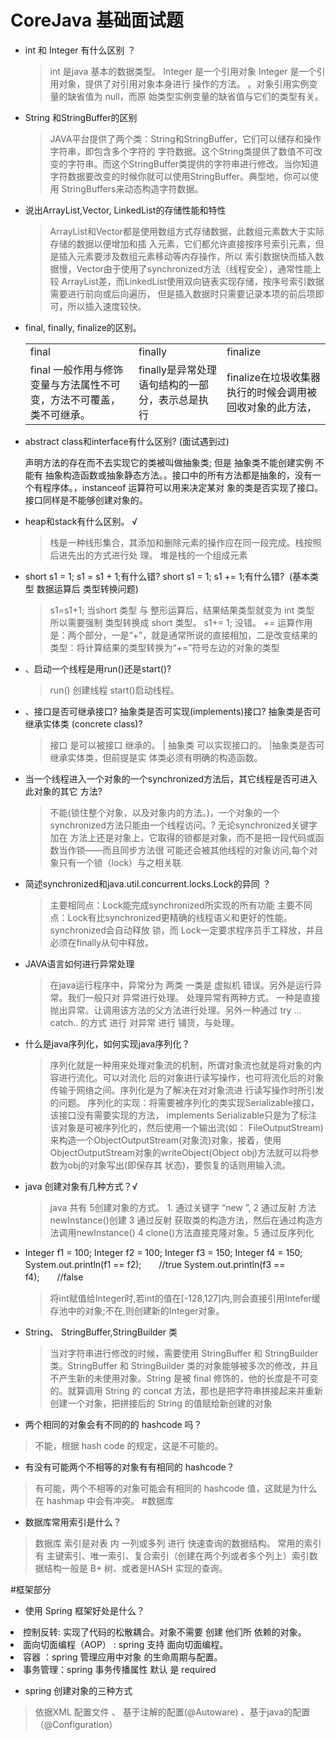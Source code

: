 
# CoreJava 基础面试题

*  int 和 Integer 有什么区别 ？
   > int 是java 基本的数据类型。 
   > Integer 是一个引用对象  Integer 是一个引用对象，提供了对引用对象本身进行
   >操作的方法。  。对象引用实例变量的缺省值为 null，而原 始类型实例变量的缺省值与它们的类型有关。 
   
*  String 和StringBuffer的区别
   > JAVA平台提供了两个类：String和StringBuffer，它们可以储存和操作字符串，即包含多个字符的 字符数据。这个String类提供了数值不可改变的字符串。而这个StringBuffer类提供的字符串进行修改。当你知道字符数据要改变的时候你就可以使用StringBuffer。典型地，你可以使用 StringBuffers来动态构造字符数据。 
   
* 说出ArrayList,Vector, LinkedList的存储性能和特性 
   >ArrayList和Vector都是使用数组方式存储数据，此数组元素数大于实际存储的数据以便增加和插 入元素，它们都允许直接按序号索引元素，但是插入元素要涉及数组元素移动等内存操作，所以 索引数据快而插入数据慢，Vector由于使用了synchronized方法（线程安全），通常性能上较 ArrayList差，而LinkedList使用双向链表实现存储，按序号索引数据需要进行前向或后向遍历， 但是插入数据时只需要记录本项的前后项即可，所以插入速度较快。 
   
* final, finally, finalize的区别。
    <table>
    <tr>
    <td>final</td><td>finally</td><td>finalize</td>
    </tr>
    <tr><td>final 一般作用与修饰变量与方法属性不可变，方法不可覆盖，类不可继承。 </td><td>finally是异常处理语句结构的一部分，表示总是执行</td><td>finalize在垃圾收集器执行的时候会调用被回收对象的此方法，</td></tr>
    </table>
 *  abstract class和interface有什么区别? (面试遇到过)
     <tr><td>声明方法的存在而不去实现它的类被叫做抽象类; 但是 抽象类不能创建实例 不能有 抽象构造函数或抽象静态方法。</td><td></td><td>。接口中的所有方法都是抽象的，没有一个有程序体。，instanceof 运算符可以用来决定某对 象的类是否实现了接口。 接口同样是不能够创建对象的。</td></tr>   
     
 * heap和stack有什么区别。 √
   >栈是一种线形集合，其添加和删除元素的操作应在同一段完成。栈按照后进先出的方式进行处 理。 堆是栈的一个组成元素 
   
 * short s1 = 1; s1 = s1 + 1;有什么错? short s1 = 1; s1 += 1;有什么错?  (基本类型 数据运算后 类型转换问题)
   > s1=s1+1; 当short 类型 与 整形运算后，结果结果类型就变为 int 类型 所以需要强制 类型转换成 short 类型。  s1+= 1; 没错。 _+=_ 运算作用是：两个部分，一是“+”，就是通常所说的直接相加，二是改变结果的类型：将计算结果的类型转换为“+=”符号左边的对象的类型
   
* 、启动一个线程是用run()还是start()? 
    > run() 创建线程    start()启动线程。
* 、接口是否可继承接口? 抽象类是否可实现(implements)接口? 抽象类是否可继承实体类 (concrete class)? 
    > 接口 是可以被接口 继承的。  | 抽象类 可以实现接口的。 |抽象类是否可继承实体类，但前提是实 体类必须有明确的构造函数。 
* 当一个线程进入一个对象的一个synchronized方法后，其它线程是否可进入此对象的其它 方法? 
   >不能(锁住整个对象，以及对象内的方法。)，一个对象的一个synchronized方法只能由一个线程访问。? 无论synchronized关键字加在 方法上还是对象上，它取得的锁都是对象，而不是把一段代码或函数当作锁――而且同步方法很 可能还会被其他线程的对象访问,每个对象只有一个锁（lock）与之相关联.
 * 简述synchronized和java.util.concurrent.locks.Lock的异同 ？ 
   > 主要相同点：Lock能完成synchronized所实现的所有功能 主要不同点：Lock有比synchronized更精确的线程语义和更好的性能。synchronized会自动释放 锁，而 Lock一定要求程序员手工释放，并且必须在finally从句中释放。
 * JAVA语言如何进行异常处理
   > 在java运行程序中，异常分为 两类 一类是 虚拟机 错误。另外是运行异常。我们一般只对 异常进行处理。 处理异常有两种方式。 一种是直接抛出异常。让调用该方法的父方法进行处理。另外一种通过 try ... catch.. 的方式 进行 对异常 进行 铺货，与处理。
 * 什么是java序列化，如何实现java序列化？ 
   > 序列化就是一种用来处理对象流的机制，所谓对象流也就是将对象的内容进行流化。可以对流化 后的对象进行读写操作，也可将流化后的对象传输于网络之间。序列化是为了解决在对对象流进 行读写操作时所引发的问题。 序列化的实现：将需要被序列化的类实现Serializable接口，该接口没有需要实现的方法， implements Serializable只是为了标注该对象是可被序列化的，然后使用一个输出流(如： FileOutputStream)来构造一个ObjectOutputStream(对象流)对象，接着，使用 ObjectOutputStream对象的writeObject(Object obj)方法就可以将参数为obj的对象写出(即保存其 状态)，要恢复的话则用输入流。 
* java 创建对象有几种方式？√
   >  java 共有 5创建对象的方式。 1. 通过关键字 “new ”, 2 通过反射 方法 newInstance()创建 3 通过反射 获取类的构造方法，然后在通过构造方法调用newInstance() 4 clone()方法直接克隆对象。5 通过反序列化        
* Integer f1 = 100;        Integer f2 = 100;        Integer f3 = 150;        Integer f4 = 150;        System.out.println(f1 == f2);　　//true        System.out.println(f3 == f4);　　//false  
  >  将int赋值给Integer时,若int的值在[-128,127]内,则会直接引用Intefer缓存池中的对象;不在,则创建新的Integer对象。
* String、 StringBuffer,StringBuilder 类
  > 当对字符串进行修改的时候，需要使用 StringBuffer 和 StringBuilder 类。StringBuffer 和 StringBuilder 类的对象能够被多次的修改，并且不产生新的未使用对象。String 是被 final 修饰的，他的长度是不可变的。就算调用 String 的
    concat 方法，那也是把字符串拼接起来并重新创建一个对象，把拼接后的 String 的值赋给新创建的对象
 * 两个相同的对象会有不同的的 hashcode 吗？
  >不能，根据 hash code 的规定，这是不可能的。
  * 有没有可能两个不相等的对象有有相同的 hashcode？
  >有可能，两个不相等的对象可能会有相同的 hashcode 值，这就是为什么在 hashmap 中会有冲突。
 #数据库 
 * 数据库常用索引是什么？
  > 数据库 索引是对表 内 一列或多列 进行 快速查询的数据结构。 常用的索引有 主键索引、唯一索引、复合索引（创建在两个列或者多个列上）索引数据结构一般是 B+ 树、或者是HASH 实现的查询。
  
  #框架部分
  
  * 使用 Spring 框架好处是什么？
  <li> 控制反转: 实现了代码的松散耦合。对象不需要 创建 他们所 依赖的对象。</li>
  <li> 面向切面编程（AOP） : spring 支持 面向切面编程。</li>
  <li> 容器 ：spring 管理应用中对象 的生命周期与配置。</li>
  <li>事务管理：spring 事务传播属性 默认 是 required </li>
  
  * spring 创建对象的三种方式
  > 依据XML 配置文件 、 基于注解的配置(@Autoware) 、基于java的配置（@Configuration）
  